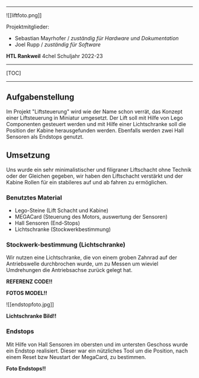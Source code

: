 *** 

![[liftfoto.png]]

Projektmitglieder: 
* Sebastian Mayrhofer / *zuständig für Hardware und Dokumentation*
* Joel Rupp / *zuständig für Software*

 **HTL Rankweil**  4chel                                                                 Schuljahr 2022-23 

***

[TOC]

***

## Aufgabenstellung 

Im Projekt "Liftsteuerung" wird wie der Name schon verrät, das Konzept einer Liftsteuerung in Miniatur umgesetzt. Der Lift soll mit Hilfe von Lego Componenten gesteuert werden und mit Hilfe einer Lichtschranke soll die Position der Kabine herausgefunden werden. Ebenfalls werden zwei Hall Sensoren als Endstops genutzt. 


## Umsetzung

Uns wurde ein sehr minimalistischer und filigraner Liftschacht ohne Technik oder der Gleichen gegeben, wir haben den Liftschacht verstärkt und der Kabine Rollen für ein stabileres auf und ab fahren zu ermöglichen. 

### Benutztes Material

* Lego-Steine  (Lift Schacht und Kabine) 
* MEGACard  (Steuerung des Motors, auswertung der Sensoren)
* Hall Sensoren (End-Stops)
* Lichtschranke (Stockwerkbestimmung)


### Stockwerk-bestimmung (Lichtschranke)

Wir nutzen eine Lichtschranke, die von einem groben Zahnrad auf der Antriebswelle durchbrochen wurde, um zu Messen um wieviel Umdrehungen die Antriebsachse zurück gelegt hat. 

**REFERENZ CODE!!**

**FOTOS MODEL!!**

![[endstopfoto.jpg]]

**Lichtschranke Bild!!**

### Endstops 

Mit Hilfe von Hall Sensoren im obersten und im untersten Geschoss wurde ein Endstop realisiert. Dieser war ein nützliches Tool um die Position, nach einem Reset bzw Neustart der MegaCard, zu bestimmen. 

**Foto Endstops!!**

